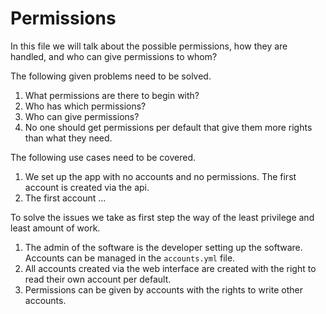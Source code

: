# Permissions

In this file we will talk about the possible permissions, how they are handled, and who can give permissions to whom?

The following given problems need to be solved.
1. What permissions are there to begin with?
2. Who has which permissions?
3. Who can give permissions?
4. No one should get permissions per default that give them more rights than what they need.

The following use cases need to be covered.
1. We set up the app with no accounts and no permissions. The first account is created via the api.
2. The first account ...

To solve the issues we take as first step the way of the least privilege and least amount of work.
1. The admin of the software is the developer setting up the software. Accounts can be managed in the `accounts.yml` file.
2. All accounts created via the web interface are created with the right to read their own account per default.
3. Permissions can be given by accounts with the rights to write other accounts.
